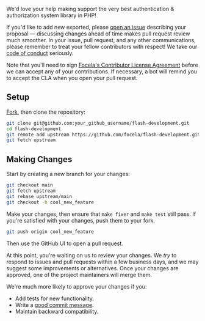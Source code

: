 We'd love your help making support the very best authentication & authorization
system library in PHP!

If you'd like to add new exported, please [open an issue][open-issue]
describing your proposal &mdash; discussing changes ahead of time makes
pull request review much smoother. In your issue, pull request, and any other
communications, please remember to treat your fellow contributors with
respect! We take our [code of conduct](CODE_OF_CONDUCT.md) seriously.

Note that you'll need to sign [Focela's Contributor License Agreement][cla]
before we can accept any of your contributions. If necessary, a bot will remind
you to accept the CLA when you open your pull request.

## Setup

[Fork][fork], then clone the repository:

```bash
git clone git@github.com:your_github_username/flash-development.git
cd flash-development
git remote add upstream https://github.com/focela/flash-development.git
git fetch upstream
```

## Making Changes

Start by creating a new branch for your changes:

```bash
git checkout main
git fetch upstream
git rebase upstream/main
git checkout -b cool_new_feature
```

Make your changes, then ensure that `make fixer` and `make test` still pass. If
you're satisfied with your changes, push them to your fork.

```bash
git push origin cool_new_feature
```

Then use the GitHub UI to open a pull request.

At this point, you're waiting on us to review your changes. We _try_ to respond
to issues and pull requests within a few business days, and we may suggest some
improvements or alternatives. Once your changes are approved, one of the
project maintainers will merge them.

We're much more likely to approve your changes if you:

- Add tests for new functionality.
- Write a [good commit message][commit-message].
- Maintain backward compatibility.

[fork]: https://github.com/focela/flash-development/fork

[open-issue]: https://github.com/focela/flash-development/issues/new

[cla]: https://cla-assistant.io/focela/flash-development

[commit-message]: http://tbaggery.com/2008/04/19/a-note-about-git-commit-messages.html
